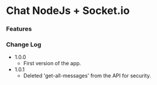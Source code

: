 # Chat NodeJs + Socket.io

### Features

### Change Log
  - 1.0.0
    - First version of the app.
  - 1.0.1
    - Deleted 'get-all-messages' from the API for security.
